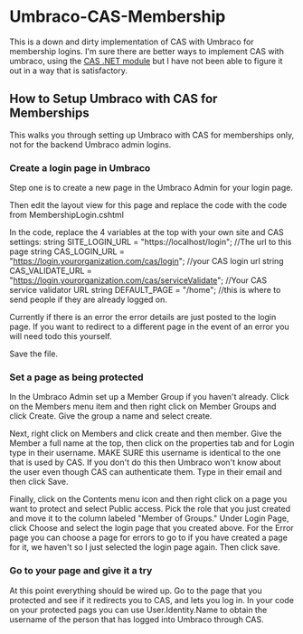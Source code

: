 # Umbraco-CAS-Membership
This is a down and dirty implementation of CAS with Umbraco for membership logins.  I'm sure there are better ways to implement CAS with umbraco, using the [CAS .NET module](https://wiki.jasig.org/display/casc/.net+cas+client) but I have not been able to figure it out in a way that is satisfactory.

## How to Setup Umbraco with CAS for Memberships
This walks you through setting up Umbraco with CAS for memberships only, not for the backend Umbraco admin logins.

### Create a login page in Umbraco
Step one is to create a new page in the Umbraco Admin for your login page.

Then edit the layout view for this page and replace the code with the code from MembershipLogin.cshtml

In the code, replace the 4 variables at the top with your own site and CAS settings:
string SITE_LOGIN_URL = "https://localhost/login"; //The url to this page
string CAS_LOGIN_URL = "https://login.yourorganization.com/cas/login"; //your CAS login url
string CAS_VALIDATE_URL = "https://login.yourorganization.com/cas/serviceValidate"; //Your CAS service validator URL
string DEFAULT_PAGE = "/home"; //this is where to send people if they are already logged on.

Currently if there is an error the error details are just posted to the login page.  If you want to redirect to a different page in the event of an error you will need todo this yourself.

Save the file.

### Set a page as being protected
In the Umbraco Admin set up a Member Group if you haven't already.  Click on the Members menu item and then right click on Member Groups and click Create.  Give the group a name and select create.  

Next, right click on Members and click create and then member.  Give the Member a full name at the top, then click on the properties tab and for Login type in their username.  MAKE SURE this username is identical to the one that is used by CAS.  If you don't do this then Umbraco won't know about the user even though CAS can authenticate them.  Type in their email and then click Save.

Finally, click on the Contents menu icon and then right click on a page you want to protect and select Public access.  Pick the role that you just created and move it to the column labeled "Member of Groups."  Under Login Page, click Choose and select the login page that you created above.  For the Error page you can choose a page for errors to go to if you have created a page for it, we haven't so I just selected the login page again.  Then click save.

### Go to your page and give it a try
At this point everything should be wired up.  Go to the page that you protected and see if it redirects you to CAS, and lets you log in. In your code on your protected pags you can use User.Identity.Name to obtain the username of the person that has logged into Umbraco through CAS.
